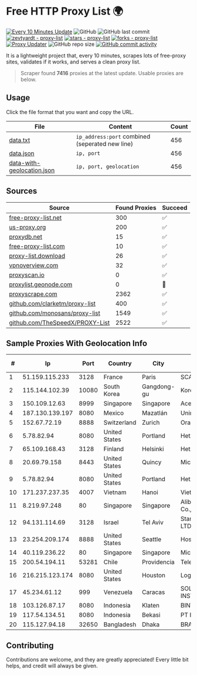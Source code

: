 
# Free HTTP Proxy List 🌍

[![Every 10 Minutes Update](https://github.com/mertguvencli/http-proxy-list/actions/workflows/main.yml/badge.svg?branch=main)](https://github.com/mertguvencli/http-proxy-list/actions/workflows/main.yml)
![GitHub](https://img.shields.io/github/license/mertguvencli/http-proxy-list)
![GitHub last commit](https://img.shields.io/github/last-commit/mertguvencli/http-proxy-list)
[![zevtyardt - proxy-list](https://img.shields.io/static/v1?label=zevtyardt&message=proxy-list&color=blue&logo=github)](https://github.com/zevtyardt/proxy-list "Go to GitHub repo")
[![stars - proxy-list](https://img.shields.io/github/stars/zevtyardt/proxy-list?style=social)](https://github.com/zevtyardt/proxy-list)
[![forks - proxy-list](https://img.shields.io/github/forks/zevtyardt/proxy-list?style=social)](https://github.com/zevtyardt/proxy-list)
[![Proxy Updater](https://github.com/zevtyardt/proxy-list/workflows/Proxy%20Updater/badge.svg)](https://github.com/zevtyardt/proxy-list/actions?query=workflow:"Proxy+Updater")
![GitHub repo size](https://img.shields.io/github/repo-size/zevtyardt/proxy-list)
[![GitHub commit activity](https://img.shields.io/github/commit-activity/m/zevtyardt/proxy-list?logo=commits)](https://github.com/zevtyardt/proxy-list/commits/main)

It is a lightweight project that, every 10 minutes, scrapes lots of free-proxy sites, validates if it works, and serves a clean proxy list.

> Scraper found **7416** proxies at the latest update. Usable proxies are below.

## Usage

Click the file format that you want and copy the URL.

|File|Content|Count|
|----|-------|-----|
|[data.txt](https://raw.githubusercontent.com/mertguvencli/http-proxy-list/main/proxy-list/data.txt)|`ip_address:port` combined (seperated new line)|456|
|[data.json](https://raw.githubusercontent.com/mertguvencli/http-proxy-list/main/proxy-list/data.json)|`ip, port`|456|
|[data-with-geolocation.json](https://raw.githubusercontent.com/mertguvencli/http-proxy-list/main/proxy-list/data-with-geolocation.json)|`ip, port, geolocation`|456|

## Sources

|Source|Found Proxies|Succeed|
|------|-------------|-------|
|[free-proxy-list.net](https://free-proxy-list.net)|300|✅|
|[us-proxy.org](https://www.us-proxy.org)|200|✅|
|[proxydb.net](http://proxydb.net)|15|✅|
|[free-proxy-list.com](https://free-proxy-list.com/?page=&port=&type%5B%5D=http&type%5B%5D=https&up_time=0&search=Search)|10|✅|
|[proxy-list.download](https://www.proxy-list.download/HTTP)|26|✅|
|[vpnoverview.com](https://vpnoverview.com/privacy/anonymous-browsing/free-proxy-servers)|32|✅|
|[proxyscan.io](https://www.proxyscan.io)|0|✅|
|[proxylist.geonode.com](https://proxylist.geonode.com/api/proxy-list?limit=300&page=1&sort_by=lastChecked&sort_type=desc&protocols=http,https)|0|🚫|
|[proxyscrape.com](https://api.proxyscrape.com/v2/?request=displayproxies&protocol=http&timeout=10000&country=all&ssl=all&anonymity=all)|2362|✅|
|[github.com/clarketm/proxy-list](https://raw.githubusercontent.com/clarketm/proxy-list/master/proxy-list-raw.txt)|400|✅|
|[github.com/monosans/proxy-list](https://raw.githubusercontent.com/monosans/proxy-list/main/proxies/http.txt)|1549|✅|
|[github.com/TheSpeedX/PROXY-List](https://raw.githubusercontent.com/TheSpeedX/PROXY-List/master/http.txt)|2522|✅|


## Sample Proxies With Geolocation Info

|#|Ip|Port|Country|City|Internet Service Provider|
|-|--|----|-------|----|-------------------------|
|1|51.159.115.233|3128|France|Paris|SCALEWAY|
|2|115.144.102.39|10080|South Korea|Gangdong-gu|Korea Telecom|
|3|150.109.12.63|8999|Singapore|Singapore|Aceville Pte.ltd|
|4|187.130.139.197|8080|Mexico|Mazatlán|Uninet S.A. de C.V.|
|5|152.67.72.19|8888|Switzerland|Zurich|Oracle Corporation|
|6|5.78.82.94|8080|United States|Portland|Hetzner Online GmbH|
|7|65.109.168.43|3128|Finland|Helsinki|Hetzner Online GmbH|
|8|20.69.79.158|8443|United States|Quincy|Microsoft Corporation|
|9|5.78.82.94|8080|United States|Portland|Hetzner Online GmbH|
|10|171.237.237.35|4007|Vietnam|Hanoi|Viettel Corporation|
|11|8.219.97.248|80|Singapore|Singapore|Alibaba (US) Technology Co., Ltd.|
|12|94.131.114.69|3128|Israel|Tel Aviv|Stark Industries Solutions LTD|
|13|23.254.209.174|8888|United States|Seattle|Hostwinds LLC.|
|14|40.119.236.22|80|Singapore|Singapore|Microsoft Corporation|
|15|200.54.194.11|53281|Chile|Providencia|Telefonica Empresas|
|16|216.215.123.174|8080|United States|Houston|Logix|
|17|45.234.61.12|999|Venezuela|Caracas|SOLUCIONES INSTALRED CH&C C.A.|
|18|103.126.87.17|8080|Indonesia|Klaten|BINTANGPERKASAORION|
|19|117.54.134.51|8080|Indonesia|Bekasi|PT IndoInternet|
|20|115.127.94.18|32650|Bangladesh|Dhaka|BRACNet Limited|



## Contributing

Contributions are welcome, and they are greatly appreciated! Every
little bit helps, and credit will always be given.

